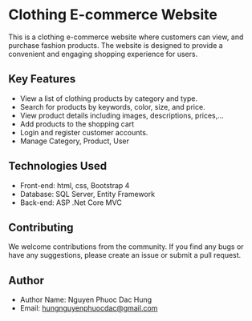 # Clothing E-commerce Website

This is a clothing e-commerce website where customers can view, and purchase fashion products. The website is designed to provide a convenient and engaging shopping experience for users. 

## Key Features

- View a list of clothing products by category and type.
- Search for products by keywords, color, size, and price.
- View product details including images, descriptions, prices,...
- Add products to the shopping cart
- Login and register customer accounts.
- Manage Category, Product, User

## Technologies Used

- Front-end: html, css, Bootstrap 4
- Database: SQL Server, Entity Framework
- Back-end: ASP .Net Core MVC

## Contributing

We welcome contributions from the community. If you find any bugs or have any suggestions, please create an issue or submit a pull request.

## Author

- Author Name: Nguyen Phuoc Dac Hung
- Email: hungnguyenphuocdac@gmail.com

